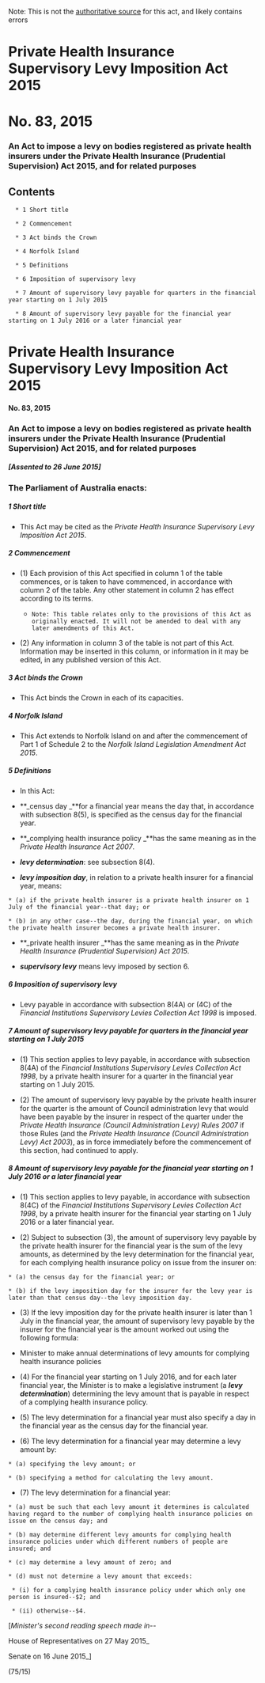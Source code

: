 Note: This is not the [authoritative source](https://www.comlaw.gov.au/Details/C2015A00083) for this act, and likely contains errors

# Private Health Insurance Supervisory Levy Imposition Act 2015

# No. 83, 2015

### An Act to impose a levy on bodies registered as private health insurers under the Private Health Insurance (Prudential Supervision) Act 2015, and for related purposes

## Contents

      * 1 Short title 

      * 2 Commencement 

      * 3 Act binds the Crown 

      * 4 Norfolk Island 

      * 5 Definitions 

      * 6 Imposition of supervisory levy 

      * 7 Amount of supervisory levy payable for quarters in the financial year starting on 1 July 2015 

      * 8 Amount of supervisory levy payable for the financial year starting on 1 July 2016 or a later financial year 

# Private Health Insurance Supervisory Levy Imposition Act 2015

#### No. 83, 2015

### An Act to impose a levy on bodies registered as private health insurers under the Private Health Insurance (Prudential Supervision) Act 2015, and for related purposes

##### [Assented to 26 June 2015]

### The Parliament of Australia enacts: 

##### 1  Short title

   * This Act may be cited as the _Private Health Insurance Supervisory Levy Imposition Act 2015_.

##### 2  Commencement

   * (1) Each provision of this Act specified in column 1 of the table commences, or is taken to have commenced, in accordance with column 2 of the table. Any other statement in column 2 has effect according to its terms.

      *  	Note: This table relates only to the provisions of this Act as originally enacted. It will not be amended to deal with any later amendments of this Act.

   * (2) Any information in column 3 of the table is not part of this Act. Information may be inserted in this column, or information in it may be edited, in any published version of this Act.

##### 3  Act binds the Crown

   * This Act binds the Crown in each of its capacities.

##### 4  Norfolk Island

   * This Act extends to Norfolk Island on and after the commencement of Part 1 of Schedule 2 to the _Norfolk Island Legislation Amendment Act 2015_.

##### 5  Definitions

   * In this Act: 

   * **_census day _**for a financial year means the day that, in accordance with subsection 8(5), is specified as the census day for the financial year.

   * **_complying health insurance policy _**has the same meaning as in the _Private Health Insurance Act 2007_.

   * **_levy determination_**: see subsection 8(4).

   * **_levy imposition day_**, in relation to a private health insurer for a financial year, means:

    * (a) if the private health insurer is a private health insurer on 1 July of the financial year--that day; or

    * (b) in any other case--the day, during the financial year, on which the private health insurer becomes a private health insurer.

   * **_private health insurer _**has the same meaning as in the _Private Health Insurance (Prudential Supervision) Act 2015_.

   * **_supervisory levy_** means levy imposed by section 6.

##### 6  Imposition of supervisory levy

   * Levy payable in accordance with subsection 8(4A) or (4C) of the _Financial Institutions Supervisory Levies Collection Act 1998_ is imposed.

##### 7  Amount of supervisory levy payable for quarters in the financial year starting on 1 July 2015

   * (1) This section applies to levy payable, in accordance with subsection 8(4A) of the _Financial Institutions Supervisory Levies Collection Act 1998_, by a private health insurer for a quarter in the financial year starting on 1 July 2015.

   * (2) The amount of supervisory levy payable by the private health insurer for the quarter is the amount of Council administration levy that would have been payable by the insurer in respect of the quarter under the _Private Health Insurance (Council Administration Levy) Rules 2007_ if those Rules (and the _Private Health Insurance (Council Administration Levy) Act 2003_), as in force immediately before the commencement of this section, had continued to apply.

##### 8  Amount of supervisory levy payable for the financial year starting on 1 July 2016 or a later financial year

   * (1) This section applies to levy payable, in accordance with subsection 8(4C) of the _Financial Institutions Supervisory Levies Collection Act 1998_, by a private health insurer for the financial year starting on 1 July 2016 or a later financial year.

   * (2) Subject to subsection (3), the amount of supervisory levy payable by the private health insurer for the financial year is the sum of the levy amounts, as determined by the levy determination for the financial year, for each complying health insurance policy on issue from the insurer on:

    * (a) the census day for the financial year; or

    * (b) if the levy imposition day for the insurer for the levy year is later than that census day--the levy imposition day.

   * (3) If the levy imposition day for the private health insurer is later than 1 July in the financial year, the amount of supervisory levy payable by the insurer for the financial year is the amount worked out using the following formula:

   * Minister to make annual determinations of levy amounts for complying health insurance policies

   * (4) For the financial year starting on 1 July 2016, and for each later financial year, the Minister is to make a legislative instrument (a **_levy determination_**) determining the levy amount that is payable in respect of a complying health insurance policy.

   * (5) The levy determination for a financial year must also specify a day in the financial year as the census day for the financial year.

   * (6) The levy determination for a financial year may determine a levy amount by:

    * (a) specifying the levy amount; or

    * (b) specifying a method for calculating the levy amount.

   * (7) The levy determination for a financial year:

    * (a) must be such that each levy amount it determines is calculated having regard to the number of complying health insurance policies on issue on the census day; and

    * (b) may determine different levy amounts for complying health insurance policies under which different numbers of people are insured; and

    * (c) may determine a levy amount of zero; and

    * (d) must not determine a levy amount that exceeds:

     * (i) for a complying health insurance policy under which only one person is insured--$2; and

     * (ii) otherwise--$4.

[_Minister's second reading speech made in--_

House of Representatives on 27 May 2015_

Senate on 16 June 2015_]

(75/15)

